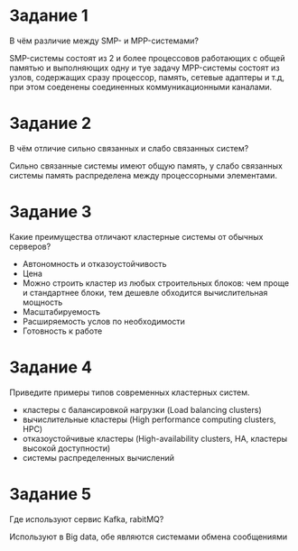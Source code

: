 # Задание 1
В чём различие между SMP- и MPP-системами?

SMP-системы состоят из 2 и более процессовов работающих с общей памятью и выполняющих одну и туе задачу 
MPP-системы состоят из узлов, содержащих сразу  процессор, память, сетевые адаптеры и т.д, при этом соеденены соединенных коммуникационными каналами.

# Задание 2
В чём отличие сильно связанных и слабо связанных систем?

Сильно связанные системы имеют общую память, у слабо связанных системы  память распределена между процессорными элементами.

# Задание 3
Какие преимущества отличают кластерные системы от обычных серверов?

- Автономность и отказоустойчивость
- Цена
- Можно строить кластер из любых строительных блоков: чем проще и стандартнее блоки, тем дешевле обходится вычислительная мощность
- Масштабируемость
- Расширяемость услов по необходимости
- Готовность к работе

# Задание 4
Приведите примеры типов современных кластерных систем.

- кластеры с балансировкой нагрузки (Load balancing clusters)
- вычислительные кластеры (High performance computing clusters, HPC)
- отказоустойчивые кластеры (High-availability clusters, HA, кластеры высокой доступности)
- системы распределенных вычислений

# Задание 5
Где используют сервис Kafka, rabitMQ?

Используют в Big data, обе являются системами обмена сообщениями
